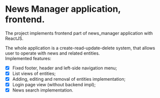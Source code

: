 **News Manager application, frontend.**<br/>
=====================================

The project implements frontend part of news_manager application with ReactJS.<br/>

The whole application is a create-read-update-delete system, that allows user to operate with news and related entities.<br/>
Implemented features:
- [x] Fixed footer, header and left-side navigation menu;
- [x] List views of entities;
- [x] Adding, editing and removal of entities implementation;
- [x] Login page view (without backend impl);
- [x] News search implementation.
